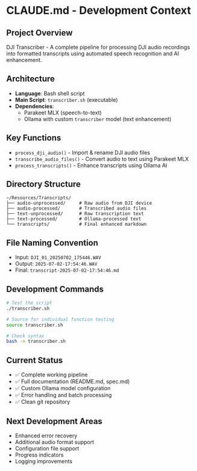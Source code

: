 # CLAUDE.md - Development Context

## Project Overview
DJI Transcriber - A complete pipeline for processing DJI audio recordings into formatted transcripts using automated speech recognition and AI enhancement.

## Architecture
- **Language**: Bash shell script
- **Main Script**: `transcriber.sh` (executable)
- **Dependencies**:
  - Parakeet MLX (speech-to-text)
  - Ollama with custom `transcriber` model (text enhancement)

## Key Functions
- `process_dji_audio()` - Import & rename DJI audio files
- `transcribe_audio_files()` - Convert audio to text using Parakeet MLX
- `process_transcripts()` - Enhance transcripts using Ollama AI

## Directory Structure
```
~/Resources/Transcripts/
├── audio-unprocessed/     # Raw audio from DJI device
├── audio-processed/       # Transcribed audio files
├── text-unprocessed/      # Raw transcription text
├── text-processed/        # Ollama-processed text
└── transcripts/           # Final enhanced markdown
```

## File Naming Convention
- Input: `DJI_01_20250702_175446.WAV`
- Output: `2025-07-02-17:54:46.WAV`
- Final: `transcript-2025-07-02-17:54:46.md`

## Development Commands
```bash
# Test the script
./transcriber.sh

# Source for individual function testing
source transcriber.sh

# Check syntax
bash -n transcriber.sh
```

## Current Status
- ✅ Complete working pipeline
- ✅ Full documentation (README.md, spec.md)
- ✅ Custom Ollama model configuration
- ✅ Error handling and batch processing
- ✅ Clean git repository

## Next Development Areas
- Enhanced error recovery
- Additional audio format support
- Configuration file support
- Progress indicators
- Logging improvements